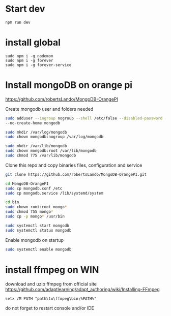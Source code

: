 # Start dev
```
npm run dev
```

# install global

```
sudo npm i -g nodemon
sudo npm i -g forever
sudo npm i -g forever-service

```

# Install mongoDB on orange pi
https://github.com/robertsLando/MongoDB-OrangePI

Create mongodb user and folders needed

```bash
sudo adduser --ingroup nogroup --shell /etc/false --disabled-password --gecos "" \
--no-create-home mongodb

sudo mkdir /var/log/mongodb
sudo chown mongodb:nogroup /var/log/mongodb

sudo mkdir /var/lib/mongodb
sudo chown mongodb:root /var/lib/mongodb
sudo chmod 775 /var/lib/mongodb
```

Clone this repo and copy binaries files, configuration and service

```bash
git clone https://github.com/robertsLando/MongoDB-OrangePI.git

cd MongoDB-OrangePI
sudo cp mongodb.conf /etc
sudo cp mongodb.service /lib/systemd/system

cd bin
sudo chown root:root mongo*
sudo chmod 755 mongo*
sudo cp -p mongo* /usr/bin

sudo systemctl start mongodb
sudo systemctl status mongodb
```

Enable mongodb on startup

```bash
sudo systemctl enable mongodb

```



# install ffmpeg on WIN
download and uzip ffmpeg from official site
https://github.com/adaptlearning/adapt_authoring/wiki/Installing-FFmpeg
```
setx /M PATH "path\to\ffmpeg\bin;%PATH%"
```
do not forget to restart console and/or IDE

